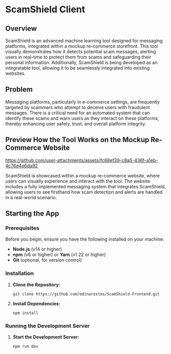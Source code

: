 # ScamShield Client
## Overview

ScamShield is an advanced machine learning tool designed for messaging platforms, integrated within a mockup re-commerce storefront. This tool visually demonstrates how it detects potential scam messages, alerting users in real-time to protect them from scams and safeguarding their personal information. Additionally, ScamShield is being developed as an integratable tool, allowing it to be seamlessly integrated into existing websites.

## Problem

Messaging platforms, particularly in e-commerce settings, are frequently targeted by scammers who attempt to deceive users with fraudulent messages. There is a critical need for an automated system that can identify these scams and warn users as they interact on these platforms, thereby enhancing user safety, trust, and overall platform integrity.

## Preview How the Tool Works on the Mockup Re-Commerce Website

https://github.com/user-attachments/assets/fc68ef39-c8a5-436f-a1eb-4c76e4e6da92

ScamShield is showcased within a mockup re-commerce website, where users can visually experience and interact with the tool. The website includes a fully implemented messaging system that integrates ScamShield, allowing users to see firsthand how scam detection and alerts are handled in a real-world scenario.

## Starting the App

### Prerequisites

Before you begin, ensure you have the following installed on your machine:

-   **Node.js**  (v14 or higher)
-   **npm**  (v6 or higher) or  **Yarn**  (v1.22 or higher)
-   **Git**  (optional, for version control)

### Installation

1.  **Clone the Repository:**
    
    `git clone https://github.com/edinarostas/ScamShield-Frontend.git`
    
2.  **Install Dependencies:**
    
    `npm install` 
    
### Running the Development Server

1.  **Start the Development Server:**

    `npm run dev`
